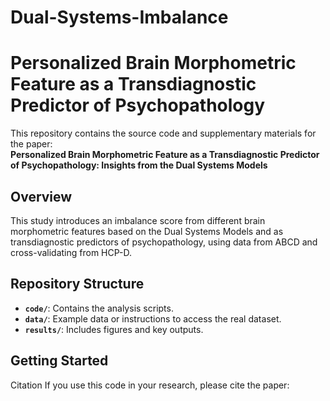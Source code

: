 # Dual-Systems-Imbalance
# Personalized Brain Morphometric Feature as a Transdiagnostic Predictor of Psychopathology

This repository contains the source code and supplementary materials for the paper:  
**Personalized Brain Morphometric Feature as a Transdiagnostic Predictor of Psychopathology: Insights from the Dual Systems Models**

## Overview
This study introduces an imbalance score from different brain morphometric features based on the Dual Systems Models and as transdiagnostic predictors of psychopathology, using data from ABCD and cross-validating from HCP-D.

## Repository Structure
- **`code/`**: Contains the analysis scripts.
- **`data/`**: Example data or instructions to access the real dataset.
- **`results/`**: Includes figures and key outputs.

## Getting Started

Citation
If you use this code in your research, please cite the paper:
